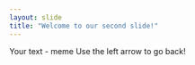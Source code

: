 ```yaml
---
layout: slide
title: "Welcome to our second slide!"
---
```

Your text - meme
Use the left arrow to go back!
